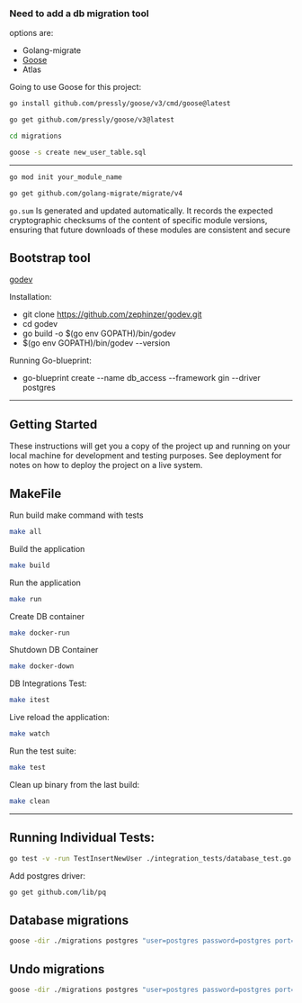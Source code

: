 <!-- First steps -->

### Need to add a db migration tool

options are:

-   Golang-migrate
-   [Goose](https://github.com/pressly/goose)
-   Atlas

Going to use Goose for this project:

```bash
go install github.com/pressly/goose/v3/cmd/goose@latest
```

```bash
go get github.com/pressly/goose/v3@latest
```

```bash
cd migrations
```

```bash
goose -s create new_user_table.sql
```

---

```bash
go mod init your_module_name
```

```bash
go get github.com/golang-migrate/migrate/v4
```

`go.sum` Is generated and updated automatically. It records the expected cryptographic checksums of the content of specific module versions, ensuring that future downloads of these modules are consistent and secure

## Bootstrap tool

[godev](https://github.com/zephinzer/godev)

Installation:

-   git clone https://github.com/zephinzer/godev.git
-   cd godev
-   go build -o $(go env GOPATH)/bin/godev
-   $(go env GOPATH)/bin/godev --version

Running Go-blueprint:

-   go-blueprint create --name db_access --framework gin --driver postgres

---

## Getting Started

These instructions will get you a copy of the project up and running on your local machine for development and testing purposes. See deployment for notes on how to deploy the project on a live system.

## MakeFile

Run build make command with tests

```bash
make all
```

Build the application

```bash
make build
```

Run the application

```bash
make run
```

Create DB container

```bash
make docker-run
```

Shutdown DB Container

```bash
make docker-down
```

DB Integrations Test:

```bash
make itest
```

Live reload the application:

```bash
make watch
```

Run the test suite:

```bash
make test
```

Clean up binary from the last build:

```bash
make clean
```

---

## Running Individual Tests:

```bash
go test -v -run TestInsertNewUser ./integration_tests/database_test.go
```

Add postgres driver:

```bash
go get github.com/lib/pq
```

## Database migrations

```bash
goose -dir ./migrations postgres "user=postgres password=postgres port=5432 host=localhost dbname=golang_db sslmode=disable" up
```

## Undo migrations

```bash
goose -dir ./migrations postgres "user=postgres password=postgres port=5432 host=localhost dbname=golang_db sslmode=disable" down-to 0
```
